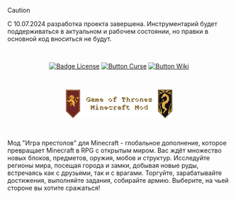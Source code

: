> [!CAUTION]
> С 10.07.2024 разработка проекта завершена. Инструментарий будет поддерживаться в актуальном и рабочем состоянии, но
> правки в основной код вноситься не будут.

<div align = center>

<br>

[![Badge License]][License]
[![Button Curse]][Curse]
[![Button Wiki]][Wiki]

<br>

![Logo]

<br>

</div>

Мод "Игра престолов" для Minecraft - глобальное дополнение, которое превращает Minecraft в RPG c открытым миром. Вас
ждёт множество новых блоков, предметов, оружия, мобов и структур. Исследуйте регионы мира, посещая города и замки,
добывая новые руды, встречаясь как с друзьями, так и с врагами. Торгуйте, зарабатывайте достижения, выполняйте задания,
собирайте армию. Выберите, на чьей стороне вы хотите сражаться!

<!----------------------------------------------------------------------------->

[License]: LICENSE
[Curse]: https://www.curseforge.com/minecraft/mc-mods/gotminecraftmod
[Logo]: src/main/resources/assets/got/textures/logo.png
[Wiki]: https://gotminecraftmod.fandom.com/ru
[Badge License]: https://img.shields.io/badge/License-GPL_3-0167a0.svg?style=for-the-badge&labelColor=blue
[Button Curse]: https://img.shields.io/badge/Download-f16436.svg?style=for-the-badge&logoColor=white&logo=CurseForge
[Button Wiki]: https://img.shields.io/badge/Wiki-FA005A.svg?style=for-the-badge&logoColor=white&logo=Fandom
